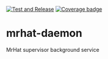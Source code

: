 
[![Test and Release](https://github.com/EffectiveRange/mrhat-daemon/actions/workflows/test_and_release.yml/badge.svg)](https://github.com/EffectiveRange/mrhat-daemon/actions/workflows/test_and_release.yml)
[![Coverage badge](https://img.shields.io/endpoint?url=https://raw.githubusercontent.com/EffectiveRange/mrhat-daemon/python-coverage-comment-action-data/endpoint.json)](https://htmlpreview.github.io/?https://github.com/EffectiveRange/mrhat-daemon/blob/python-coverage-comment-action-data/htmlcov/index.html)

# mrhat-daemon
MrHat supervisor background service
